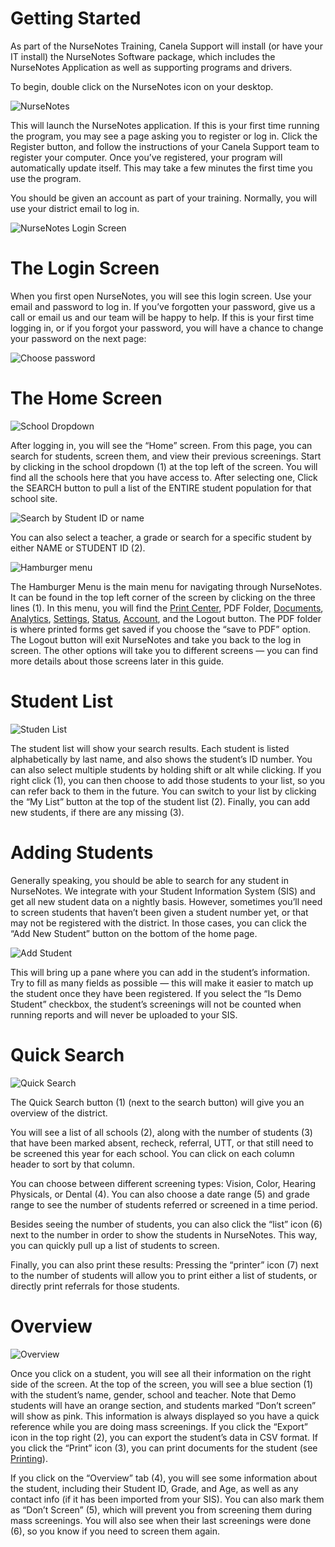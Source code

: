 # Getting Started

As part of the NurseNotes Training, Canela Support will install (or have your IT install) the NurseNotes Software package, which includes the NurseNotes Application as well as supporting programs and drivers.

To begin, double click on the NurseNotes icon on your desktop.

![NurseNotes](assets/nn-icon.png)

This will launch the NurseNotes application. If this is your first time running the program, you may see a page asking you to register or log in. Click the Register button, and follow the instructions of your Canela Support team to register your computer. Once you’ve registered, your program will automatically update itself. This may take a few minutes the first time you use the program.

You should be given an account as part of your training. Normally, you will use your district email to log in.

![NurseNotes Login Screen](media/nn-login.jpg)

# The Login Screen

When you first open NurseNotes, you will see this login screen. Use your email and password to log in. If you’ve forgotten your password, give us a call or email us and our team will be happy to help. If this is your first time logging in, or if you forgot your password, you will have a chance to change your password on the next page:

![Choose password](media/nn-choose-password.jpg)


# The Home Screen

![School Dropdown](media/nn-home-school-dropdown.png)

After logging in, you will see the “Home” screen. From this page, you can search for students, screen them, and view their previous screenings.
Start by clicking in the school dropdown (1) at the top left of the screen. You will find all the schools here that you have access to. After selecting one, Click the SEARCH button to pull a list of the ENTIRE student population for that school site.

![Search by Student ID or name](media/nn-home-search.png)

You can also select a teacher, a grade or search for a specific student by either NAME or STUDENT ID (2).

![Hamburger menu](media/nn-hamburger-menu.png)

The Hamburger Menu is the main menu for navigating through NurseNotes. It can be found in the top left corner of the screen by clicking on the three lines (1).
In this menu, you will find the [Print Center](analytics-status-accounts-settings/print-center.md), PDF Folder, [Documents](analytics-status-accounts-settings/documents.md), [Analytics](analytics-status-accounts-settings/analytics.md), [Settings](settings.md), [Status](analytics-status-accounts-settings/status.md), [Account](analytics-status-accounts-settings/account.md), and the Logout button. The PDF folder is where printed forms get saved if you choose the “save to PDF” option. The Logout button will exit NurseNotes and take you back to the log in screen. The other options will take you to different screens — you can find more details about those screens later in this guide.

# Student List

![Studen List](media/nn-student-list.png)

The student list will show your search results. Each student is listed alphabetically by last name, and also shows the student’s ID number. You can also select multiple students by holding shift or alt while clicking. If you right click (1), you can then choose to add those students to your list, so you can refer back to them in the future. You can switch to your list by clicking the “My List” button at the top of the student list (2). Finally, you can add new students, if there are any missing (3).

# Adding Students

Generally speaking, you should be able to search for any student in NurseNotes. We integrate with your Student Information System (SIS) and get all new student data on a nightly basis. However, sometimes you’ll need to screen students that haven’t been given a student number yet, or that may not be registered with the district. In those cases, you can click the “Add New Student” button on the bottom of the home page.

![Add Student](media/nn-add-student.png)

This will bring up a pane where you can add in the student’s information. Try to fill as many fields as possible — this will make it easier to match up the student once they have been registered. If you select the “Is Demo Student” checkbox, the student’s screenings will not be counted when running reports and will never be uploaded to your SIS.

# Quick Search

![Quick Search](media/nn-quick-search.png)

The Quick Search button (1) (next to the search button) will give you an overview of the district.

You will see a list of all schools (2), along with the number of students (3) that have been marked absent, recheck, referral, UTT, or that still need to be screened this year for each school. You can click on each column header to sort by that column.

You can choose between different screening types: Vision, Color, Hearing Physicals, or Dental (4). You can also choose a date range (5) and grade range to see the number of students referred or screened in a time period.

Besides seeing the number of students, you can also click the “list” icon (6) next to the number in order to show the students in NurseNotes. This way, you can quickly pull up a list of students to screen.

Finally, you can also print these results: Pressing the “printer” icon (7) next to the number of students will allow you to print either a list of students, or directly print referrals for those students.

# Overview

![Overview](media/nn-overview.png)

Once you click on a student, you will see all their information on the right side of the screen. At the top of the screen, you will see a blue section (1) with the student’s name, gender, school and teacher. Note that Demo students will have an orange section, and students marked “Don’t screen” will show as pink. This information is always displayed so you have a quick reference while you are doing mass screenings. If you click the “Export” icon in the top right (2), you can export the student’s data in CSV format. If you click the “Print” icon (3), you can print documents for the student (see [Printing](printing-documents/printing.md)).

If you click on the “Overview” tab (4), you will see some information about the student, including their Student ID, Grade, and Age, as well as any contact info (if it has been imported from your SIS). You can also mark them as “Don’t Screen” (5), which will prevent you from screening them during mass screenings. You will also see when their last screenings were done (6), so you know if you need to screen them again.



